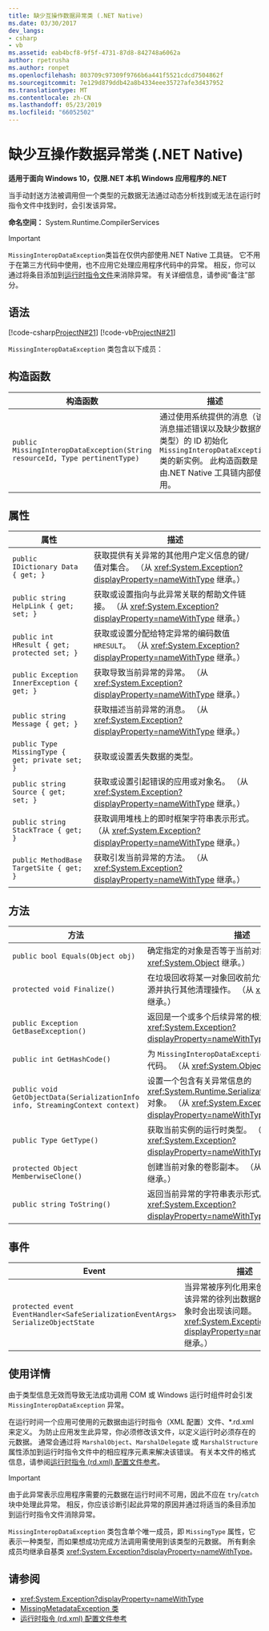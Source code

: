 ```yaml
---
title: 缺少互操作数据异常类 (.NET Native)
ms.date: 03/30/2017
dev_langs:
- csharp
- vb
ms.assetid: eab4bcf8-9f5f-4731-87d8-842748a6062a
author: rpetrusha
ms.author: ronpet
ms.openlocfilehash: 803709c97309f9766b6a441f5521cdcd7504862f
ms.sourcegitcommit: 7e129d879ddb42a8b4334eee35727afe3d437952
ms.translationtype: MT
ms.contentlocale: zh-CN
ms.lasthandoff: 05/23/2019
ms.locfileid: "66052502"
---
```

# <a name="missinginteropdataexception-class-net-native"></a>缺少互操作数据异常类 (.NET Native)
**适用于面向 Windows 10，仅限.NET 本机 Windows 应用程序的.NET**  
  
 当手动封送方法被调用但一个类型的元数据无法通过动态分析找到或无法在运行时指令文件中找到时，会引发该异常。  
  
 **命名空间：** System.Runtime.CompilerServices  
  
> [!IMPORTANT]
>  `MissingInteropDataException`类旨在仅供内部使用.NET Native 工具链。 它不用于在第三方代码中使用，也不应用它处理应用程序代码中的异常。 相反，你可以通过将条目添加到[运行时指令文件](../../../docs/framework/net-native/runtime-directives-rd-xml-configuration-file-reference.md)来消除异常。 有关详细信息，请参阅“备注”部分。  
  
## <a name="syntax"></a>语法  
 [!code-csharp[ProjectN#21](../../../samples/snippets/csharp/VS_Snippets_CLR/projectn/cs/missinginteropdataexception_syntax1.cs#21)]
 [!code-vb[ProjectN#21](../../../samples/snippets/visualbasic/VS_Snippets_CLR/projectn/vb/missinginteropdataexception_syntax1.vb#21)]  
  
 `MissingInteropDataException` 类包含以下成员：  
  
## <a name="constructors"></a>构造函数  
  
|构造函数|描述|  
|-----------------|-----------------|  
|`public MissingInteropDataException(String resourceId, Type pertinentType)`|通过使用系统提供的消息（该消息描述错误以及缺少数据的类型）的 ID 初始化 `MissingInteropDataException` 类的新实例。 此构造函数是由.NET Native 工具链内部使用。|  
  
## <a name="properties"></a>属性  
  
|属性|描述|  
|--------------|-----------------|  
|`public IDictionary Data { get; }`|获取提供有关异常的其他用户定义信息的键/值对集合。 （从 <xref:System.Exception?displayProperty=nameWithType> 继承。）|  
|`public string HelpLink { get; set; }`|获取或设置指向与此异常关联的帮助文件链接。 （从 <xref:System.Exception?displayProperty=nameWithType> 继承。）|  
|`public int HResult { get; protected set; }`|获取或设置分配给特定异常的编码数值 `HRESULT`。 （从 <xref:System.Exception?displayProperty=nameWithType> 继承。）|  
|`public Exception InnerException { get; }`|获取导致当前异常的异常。 （从 <xref:System.Exception?displayProperty=nameWithType> 继承。）|  
|`public string Message { get; }`|获取描述当前异常的消息。 （从 <xref:System.Exception?displayProperty=nameWithType> 继承。）|  
|`public Type MissingType { get; private set; }`|获取或设置丢失数据的类型。|  
|`public string Source { get; set; }`|获取或设置引起错误的应用或对象名。 （从 <xref:System.Exception?displayProperty=nameWithType> 继承。）|  
|`public string StackTrace { get; }`|获取调用堆栈上的即时框架字符串表示形式。 （从 <xref:System.Exception?displayProperty=nameWithType> 继承。）|  
|`public MethodBase TargetSite { get; }`|获取引发当前异常的方法。 （从 <xref:System.Exception?displayProperty=nameWithType> 继承。）|  
  
## <a name="methods"></a>方法  
  
|方法|描述|  
|------------|-----------------|  
|`public bool Equals(Object obj)`|确定指定的对象是否等于当前对象。  （从 <xref:System.Object> 继承。）|  
|`protected void Finalize()`|在垃圾回收将某一对象回收前允许该对象尝试释放资源并执行其他清理操作。 （从 <xref:System.Object> 继承。）|  
|`public Exception GetBaseException()`|返回是一个或多个后续异常的根源的异常。 （从 <xref:System.Exception?displayProperty=nameWithType> 继承。）|  
|`public int GetHashCode()`|为 `MissingInteropDataException` 实例返回一个哈希代码。   （从 <xref:System.Object> 继承。）|  
|`public void GetObjectData(SerializationInfo info, StreamingContext context)`|设置一个包含有关异常信息的 <xref:System.Runtime.Serialization.SerializationInfo> 对象。  （从 <xref:System.Exception?displayProperty=nameWithType> 继承。）|  
|`public Type GetType()`|获取当前实例的运行时类型。 （从 <xref:System.Exception?displayProperty=nameWithType> 继承。）|  
|`protected Object MemberwiseClone()`|创建当前对象的卷影副本。 （从 <xref:System.Object> 继承。）|  
|`public string ToString()`|返回当前异常的字符串表示形式。 （从 <xref:System.Exception?displayProperty=nameWithType> 继承。）|  
  
## <a name="events"></a>事件  
  
|Event|描述|  
|-----------|-----------------|  
|`protected event EventHandler<SafeSerializationEventArgs> SerializeObjectState`|当异常被序列化用来创建包含有关该异常的徐列出数据的异常状态对象时会出现该问题。 （从 <xref:System.Exception?displayProperty=nameWithType> 继承。）|  
  
## <a name="usage-details"></a>使用详情  
 由于类型信息无效而导致无法成功调用 COM 或 Windows 运行时组件时会引发 `MissingInteropDataException` 异常。  
  
 在运行时间一个应用可使用的元数据由运行时指令（XML 配置）文件、*.rd.xml 来定义。 为防止应用发生此异常，你必须修改该文件，以定义运行时必须存在的元数据。 通常会通过将 `MarshalObject`、`MarshalDelegate` 或 `MarshalStructure` 属性添加到运行时指令文件中的相应程序元素来解决该错误。 有关本文件的格式信息，请参阅[运行时指令 (rd.xml) 配置文件参考](../../../docs/framework/net-native/runtime-directives-rd-xml-configuration-file-reference.md)。  
  
> [!IMPORTANT]
>  由于此异常表示应用程序需要的元数据在运行时间不可用，因此不应在 `try`/`catch` 块中处理此异常。 相反，你应该诊断引起此异常的原因并通过将适当的条目添加到运行时指令文件消除异常。  
  
 `MissingInteropDataException` 类包含单个唯一成员，即 `MissingType` 属性，它表示一种类型，而如果想成功完成方法调用需使用到该类型的元数据。 所有剩余成员均继承自基类 <xref:System.Exception?displayProperty=nameWithType>。  
  
## <a name="see-also"></a>请参阅

- <xref:System.Exception?displayProperty=nameWithType>
- [MissingMetadataException 类](../../../docs/framework/net-native/missingmetadataexception-class-net-native.md)
- [运行时指令 (rd.xml) 配置文件参考](../../../docs/framework/net-native/runtime-directives-rd-xml-configuration-file-reference.md)
